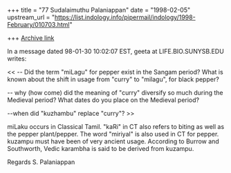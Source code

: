 +++
title = "77 Sudalaimuthu Palaniappan"
date = "1998-02-05"
upstream_url = "https://list.indology.info/pipermail/indology/1998-February/010703.html"

+++
[Archive link](https://list.indology.info/pipermail/indology/1998-February/010703.html)

In a message dated 98-01-30 10:02:07 EST, geeta at LIFE.BIO.SUNYSB.EDU writes:

<< -- Did the term "miLagu" for pepper exist in the Sangam period? What is
 known about the shift in usage from "curry" to "milagu", for black pepper?

 -- why (how come) did the meaning of "curry" diversify so much during the
 Medieval period? What dates do you place on the Medieval period?

 --when did "kuzhambu" replace "curry"? >>

miLaku occurs in Classical Tamil. "kaRi" in CT also refers to biting as well
as the pepper plant/pepper. The word "miriyal" is also used in CT for pepper.
kuzampu must have been of very ancient usage. According to Burrow and
Southworth, Vedic karambha is said to be derived from kuzampu.

Regards
S. Palaniappan



